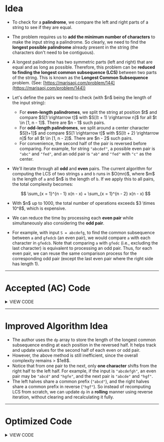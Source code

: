 # Idea

* To check for a **palindrome**, we compare the left and right parts of a string to see if they are equal.

* The problem requires us to **add the minimum number of characters** to make the input string a palindrome. So clearly, we need to find the **longest possible palindrome** already present in the string (the characters don't need to be contiguous).

* A longest palindrome has two symmetric parts (left and right) that are equal and as long as possible. Therefore, this problem can be **reduced to finding the longest common subsequence (LCS)** between two parts of the string. This is known as the **Longest Common Subsequence** problem. (See: [https://marisaoj.com/problem/144](https://marisaoj.com/problem/144))

* Let's define the pairs we need to check (with \$n\$ being the length of the input string):

  * For **even-length palindromes**, we split the string at position \$t\$ and compare \$S\[1 \rightarrow t]\$ with \$S\[(t + 1) \rightarrow n]\$ for all \$t \in \[1, n - 1]\$. There are \$n - 1\$ such pairs.
  * For **odd-length palindromes**, we split around a center character \$S\[t+1]\$ and compare \$S\[1 \rightarrow t]\$ with \$S\[(t + 2) \rightarrow n]\$ for all \$t \in \[1, n - 2]\$. There are \$n - 2\$ such pairs.
  * For convenience, the second half of the pair is reversed before comparing. For example, for string `"abcdef"`, a possible even pair is `"abc"` and `"fed"`, and an odd pair is `"ab"` and `"fed"` with `"c"` as the center.

* We'll iterate through all **odd** and **even** pairs. The current algorithm for computing the LCS of two strings `a` and `b` runs in \$O(mn)\$, where \$m\$ is the length of `a` and \$n\$ is the length of `b`. If we apply this to all pairs, the total complexity becomes:

  $$
  \sum_{x = 1}^{n - 1} x(n - x) + \sum_{x = 1}^{n - 2} x(n - x)
  $$

* With \$n\$ up to 1000, the total number of operations exceeds \$3 \times 10^8\$, which is expensive.

* We can reduce the time by processing each **even pair** while simultaneously also considering the **odd pair**.

* For example, with input `S = abcdefg`, to find the common subsequence between `a` and `gfedcb` (an even pair), we would compare `a` with each character in `gfedcb`. Note that comparing `a` with `gfedc` (i.e., excluding the last character) is equivalent to processing an odd pair. Thus, for each even pair, we can reuse the same comparison process for the corresponding odd pair (except the last even pair where the right side has length 1).

---

# Accepted (AC) Code

<details>
<summary>VIEW CODE</summary>

```cpp
// nxhhoang - the dreamer
#include <bits/stdc++.h>
#define FOR(i, a, b) for (int i = a; i < (int)b; i++)
#define endl '\n'
#define ub upper_bound // find target < min(value)
#define lb lower_bound // find target <= min(value)

#define all(a) (a).begin(), (a).end()
using namespace std;

void solve()
{
    string S;
    cin >> S;
    vector<int> dp(S.size(), 0);
    int ans = S.size();
    int n = S.size();

    string fo="";
    string ba=S;
    reverse(all(ba));
    for (int i = 0; i < S.size(); i++){
        for (int j = 0; j < fo.size(); j++) {
            int val = 0;
            for (int k = 0; k < ba.size(); k++) {
                if (ba[k] == fo[j]) {
                    if (val + 1 > dp[k]) {
                        dp[k] = val + 1;
                    } else val = dp[k];
                } else val = max(dp[k], val);
            }
            for (int k = 0; k < ba.size(); k++) {
                if (k == ba.size() - 1) ans = min(ans, n - 2 * dp[k]);
                else if (k == ba.size() - 2) ans = min(ans, n - 2 * dp[k] - 1);
            }
        }
        std::fill(all(dp), 0);
        ba.pop_back();
        fo.push_back(S[i]);
    }
    cout << ans << endl;
}

int main()
{
    ios_base::sync_with_stdio(false);
    cin.tie(NULL);
    cout.tie(NULL);
    int t = 1;
    // cin >> t;
    while (t--){
        solve();
    }
    return 0;
}
```

</details>

---

# Improved Algorithm Idea

* The author uses the `dp` array to store the length of the longest common subsequence ending at each position in the reversed half. It helps track and update values for the second half of each even or odd pair.
* However, the above method is still inefficient, since the overall complexity remains > \$1e8\$.
* Notice that from one pair to the next, only **one character** shifts from the right half to the left half. For example, if the input is `"abcdefgh"`, an even pair may be `"abcd"` and `"hgfe"`, and the next pair is `"abcde"` and `"hgf"`.
* The left halves share a common prefix (`"abcd"`), and the right halves share a common prefix in reverse (`"hgf"`). So instead of recomputing LCS from scratch, we can update `dp` in a **rolling** manner using reverse iteration, without clearing and recalculating it fully.

---

# Optimized Code

<details>
<summary>VIEW CODE</summary>

```cpp
// nxhhoang - the dreamer
#include <bits/stdc++.h>
#define FOR(i, a, b) for (int i = a; i < (int)b; i++)
#define endl '\n'
#define ub upper_bound // find target < min(value)
#define lb lower_bound // find target <= min(value)

#define all(a) (a).begin(), (a).end()
using namespace std;

void solve()
{
    string S;
    cin >> S;
    vector<int> dp(S.size(), 0);
    int ans = S.size();
    int n = S.size();

    string fo = S.substr(0, 1);
    string ba = S.substr(1);
    reverse(all(ba));
    for (int i = 1; i < S.size(); i++){
        if ((n - ans) / 2 > ba.size() || (n - ans) / 2 > fo.size()) break;
        int val = 0;
        for (int k = 0; k < ba.size(); k++) {
            if (ba[k] == fo[i - 1] && val + 1 > dp[k]) {
                dp[k] = val + 1;
                continue;
            } 
            if (val <= dp[k]) val = dp[k];
        }
        for (int k = 0; k < ba.size(); k++) {
            if (k == ba.size() - 1) ans = min(ans, n - 2 * dp[k]);
            else if (k == ba.size() - 2) ans = min(ans, n - 2 * dp[k] - 1);
        }
        ba.pop_back();
        fo.push_back(S[i]);
    }
    cout << ans << endl;
}

int main()
{
    ios_base::sync_with_stdio(false);
    cin.tie(NULL);
    cout.tie(NULL);
    int t = 1;
    // cin >> t;
    while (t--){
        solve();
    }
    return 0;
}
```

</details>
